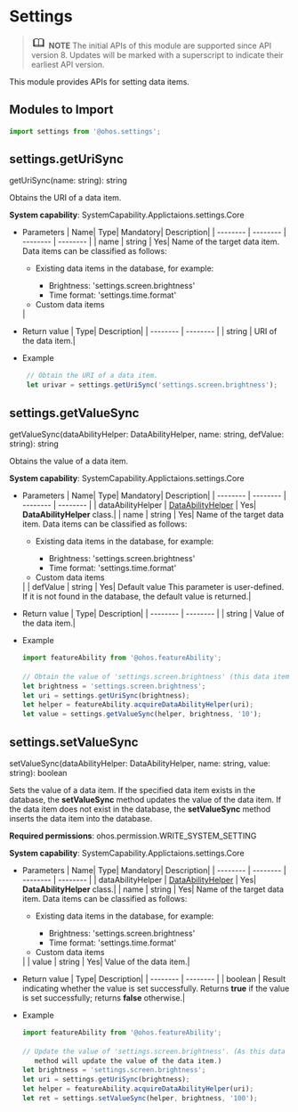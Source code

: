 # Settings

> ![icon-note.gif](public_sys-resources/icon-note.gif) **NOTE**
> The initial APIs of this module are supported since API version 8. Updates will be marked with a superscript to indicate their earliest API version.


This module provides APIs for setting data items.


## Modules to Import

```typescript
import settings from '@ohos.settings';
```



## settings.getUriSync

getUriSync(name: string): string

Obtains the URI of a data item.

**System capability**: SystemCapability.Applictaions.settings.Core

- Parameters
  | Name| Type| Mandatory| Description|
  | -------- | -------- | -------- | -------- |
  | name | string | Yes| Name of the target data item. Data items can be classified as follows:<br> <ul><li>Existing data items in the database, for example:<br></li> <ul><li>Brightness: 'settings.screen.brightness'<br> </li>  <li>Time format: 'settings.time.format'<br> </li></ul> <li>Custom data items</li></ul>|

- Return value
  | Type| Description|
  | -------- | -------- |
  | string | URI of the data item.|

- Example
  ```typescript
   // Obtain the URI of a data item.
   let urivar = settings.getUriSync('settings.screen.brightness');  
  ```


## settings.getValueSync

getValueSync(dataAbilityHelper: DataAbilityHelper, name: string, defValue: string): string

Obtains the value of a data item.

**System capability**: SystemCapability.Applictaions.settings.Core

- Parameters
  | Name| Type| Mandatory| Description|
  | -------- | -------- | -------- | -------- |
  | dataAbilityHelper | [DataAbilityHelper](js-apis-dataAbilityHelper.md) | Yes| **DataAbilityHelper** class.|
  | name | string | Yes| Name of the target data item. Data items can be classified as follows:<br> <ul><li>Existing data items in the database, for example:<br></li> <ul><li>Brightness: 'settings.screen.brightness'<br> </li>  <li>Time format: 'settings.time.format'<br> </li></ul> <li>Custom data items</li></ul>|
  | defValue | string | Yes| Default value This parameter is user-defined. If it is not found in the database, the default value is returned.|

- Return value
  | Type| Description|
  | -------- | -------- |
  | string | Value of the data item.|

- Example
  ```typescript
  import featureAbility from '@ohos.featureAbility';

  // Obtain the value of 'settings.screen.brightness' (this data item already exists in the database).
  let brightness = 'settings.screen.brightness';
  let uri = settings.getUriSync(brightness);
  let helper = featureAbility.acquireDataAbilityHelper(uri);
  let value = settings.getValueSync(helper, brightness, '10');
  ```


## settings.setValueSync

setValueSync(dataAbilityHelper: DataAbilityHelper, name: string, value: string): boolean

Sets the value of a data item.
If the specified data item exists in the database, the **setValueSync** method updates the value of the data item. If the data item does not exist in the database, the **setValueSync** method inserts the data item into the database.

**Required permissions**: ohos.permission.WRITE_SYSTEM_SETTING

**System capability**: SystemCapability.Applictaions.settings.Core

- Parameters
  | Name| Type| Mandatory| Description|
  | -------- | -------- | -------- | -------- |
  | dataAbilityHelper | [DataAbilityHelper](js-apis-dataAbilityHelper.md) | Yes| **DataAbilityHelper** class.|
  | name | string | Yes| Name of the target data item. Data items can be classified as follows:<br> <ul><li>Existing data items in the database, for example:<br></li> <ul><li>Brightness: 'settings.screen.brightness'<br> </li>  <li>Time format: 'settings.time.format'<br> </li></ul> <li>Custom data items</li></ul>|
  | value | string | Yes| Value of the data item.|

- Return value
  | Type| Description|
  | -------- | -------- |
  | boolean | Result indicating whether the value is set successfully. Returns **true** if the value is set successfully; returns **false** otherwise.|

- Example
  ```typescript
  import featureAbility from '@ohos.featureAbility';

  // Update the value of 'settings.screen.brightness'. (As this data item exists in the database, the setValueSync 
     method will update the value of the data item.)
  let brightness = 'settings.screen.brightness';
  let uri = settings.getUriSync(brightness);
  let helper = featureAbility.acquireDataAbilityHelper(uri);
  let ret = settings.setValueSync(helper, brightness, '100');
  ```

